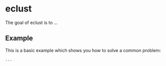 # eclust

The goal of eclust is to ...

## Example

This is a basic example which shows you how to solve a common problem:

```R
...
```
